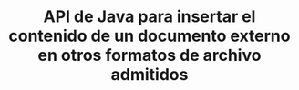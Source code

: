 ---
############################# Static ############################
layout: "auto-gen-gist"
draft: false
path: "es/assembly/java/document/msg"
otherformats: PDF HTML XPS TIFF MHTML TXT XAML EPUB SVG PS PCL XML OTT OXPS MD POT OTP DOC DOCX DOCM DOT DOTX DOTM RTF ODT OTT XLS XLT XLSX XLSM XLTX XLTM XLSB ODS PPT PPTX PPTM PPS PPSX PPSM  POTX POTM ODP EML EMLX 

############################# Head ############################
head_title: "API de Java: agregar contenido de documentos externos a msg_formatos de archivo SUPERIORES"
head_description: "GroupDocs.Assembly Java API permite la inserción dinámica del contenido de documentos externos en varios formatos de archivo como PDF, DOCX, RTF, XLSX, CSV, PPTX, EML, MSG y más."

############################# Header ############################
title: "API de Java para insertar el contenido de un documento externo en otros formatos de archivo admitidos"
description: "GroupDocs.Assembly para Java proporciona funciones para insertar contenido de documentos externos en informes, correos electrónicos y varios formatos de archivo compatibles como PDF, DOC, DOCX, XLSX, CSV, PPTX, EML, MSG y más."

######################### Download Button #######################
button:
    enable: true

############################# About ############################
about:
    enable: true
    title: "¿Cómo insertar el contenido de un documento externo en otros formatos de archivo populares a través de Java?"
    content: |
       Un documento o archivo es una copia electrónica o una copia impresa que contiene información que el usuario puede recuperar en una etapa posterior. Según Wikipedia, un documento puede estar estructurado, como documentos tabulares, listas, formularios o tablas científicas, semiestructurado como un libro o un artículo de periódico, o no estructurado como una nota escrita a mano. GroupDocs.Assembly para Java es una API muy útil que permite a los desarrolladores de software crear potentes aplicaciones para la automatización de documentos y la generación de informes. Es totalmente compatible con la identificación y el trabajo con numerosos formatos de documentos, como PDF, Microsoft Word, hojas de cálculo de Excel, PowerPoint, HTML, correo electrónico de Outlook y muchos más. Admite numerosas funciones avanzadas para trabajar con informes, como la manipulación de elementos de plantilla, informes de listas, informes de gráficos, informes de tablas, etc. Además, la API también es totalmente compatible con varias funciones avanzadas relacionadas con la adición y modificación de contenido de documentos, como agregar contenido a una página de documento, insertar datos en celdas de hojas de cálculo, reemplazar contenido, agregar contenido a una diapositiva de presentación y mucho más. 

############################# content ############################
steps:
    enable: true
    block:
    - title_left: "Agregue contenido de archivo externo a un documento de Word a través de Java"
      content_left: |
       GroupDocs.Assembly Java API ayuda a los programadores de computadoras a manejar tareas de manipulación de documentos dentro de sus propias aplicaciones Java. Es totalmente compatible con el contenido del archivo de un documento externo para varios tipos de tipos de documentos. El siguiente ejemplo de código Java muestra cómo agregar el contenido de un archivo externo a un documento de procesamiento de Word con solo un par de líneas de código. 

      title_right: "Cómo insertar el contenido del documento en el archivo MSG"
      content_right: |
        * Configuración de la plantilla del documento de origen
        * Configuración del informe del documento de destino
        * Crear una instancia de la clase [DocumentAssembler](https://apireference.groupdocs.com/assembly/java/com.groupdocs.assembly/DocumentAssembler)
        * Llame a [AssembleDocument](https://apireference.groupdocs.com/assembly/java/com.groupdocs.assembly/DocumentAssembler#assembleDocument-java.io.InputStream-java.io.OutputStream-com.groupdocs.assembly.LoadSaveOptions-com.groupdocs.assembly.DataSourceInfo...-) método para ensamblar el documento. es compatible
          * La secuencia desde la que leer un documento de plantilla.
          * La corriente para escribir un documento de resultados.
          * Especifica opciones adicionales para cargar y guardar documentos.
          * Proporciona información sobre los objetos de origen de datos que se utilizarán.

      gisthash: "abb65f9e514add59870865121ed3c526"
      gistfile: "insert_documents_to_word_processing.java"

    - title_left: "Agregar contenido de archivos externos a mensajes de correo electrónico a través de Java"
      content_left: |
       GroupDocs.Assembly Java API ha incluido funcionalidad para la inserción de contenido de documentos externos dinámicos en varios formatos de archivo de documentos populares y mensajes de correo electrónico. El siguiente código Java muestra cómo los programadores pueden agregar contenido de documentos externos a sus documentos de correo electrónico sin ninguna aplicación externa.

      title_right: "Cómo agregar el contenido del archivo al documento MSG"
      content_right: |
        * Configuración de la plantilla del documento de origen
        * Configuración del informe del documento de destino
        * Crear una instancia de la clase [DocumentAssembler](https://apireference.groupdocs.com/assembly/java/com.groupdocs.assembly/DocumentAssembler)
        * Llame a [AssembleDocument](https://apireference.groupdocs.com/assembly/java/com.groupdocs.assembly/DocumentAssembler#assembleDocument-java.io.InputStream-java.io.OutputStream-com.groupdocs.assembly.LoadSaveOptions-com.groupdocs.assembly.DataSourceInfo...-) método para ensamblar el documento. es compatible
          * La secuencia desde la que leer un documento de plantilla.
          * La corriente para escribir un documento de resultados.
          * Especifica opciones adicionales para cargar y guardar documentos.
          * Proporciona información sobre los objetos de origen de datos que se utilizarán.

      gisthash: "b72d7608548993ffbe62f97c798ba021"
      gistfile: "Insert_dynamic_documents_to_emails.java"

    - title_left: "Requisitos del sistema"
      content_left: |
        Las API de GroupDocs.Assembly Java son compatibles con todas las principales plataformas y sistemas operativos. Puede generar documentos en Microsoft Word, Excel, PowerPoint, Outlook, OpenOffice y más de 50 formatos. Para obtener una guía completa de requisitos del sistema, visite [requisitos del sistema](https://docs.groupdocs.com/assembly/java/system-requirements/) Antes de ejecutar el código a continuación, asegúrese de tener los siguientes requisitos previos instalados en su sistema:
         * Sistemas Operativos: Microsoft Windows, Linux, Mac OS
         * Compatibilidad con versiones de Java: J2SE 7.0 (1.7), J2SE 8.0 (1.8) o superior
         * Obtenga la última versión de las API Java de GroupDocs.Assembly de [Maven](https://mvnrepository.com/artifact/com.groupdocs/groupdocs-assembly/)
        
      title_right: "Por qué usar GroupDocs.Assembly"
      content_right: |
        * Cree documentos personalizados a partir de plantillas.
        * Adjunte dinámicamente archivos adjuntos de correo electrónico.
        * No se requiere software adicional para crear y automatizar documentos.
        * Genera un documento de salida basado en la fuente de datos.
        * Insertar dinámicamente el contenido del documento en el informe
        * Aplicar fórmula durante el montaje de la hoja de cálculo.
        * Proporciona soporte para múltiples formatos de datos
        * Soporte de operaciones de datos secuenciales.

demos:
    enable: true
        

more_formats:
    enable: true


back_to_top:
    enable: true
---